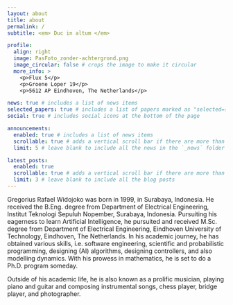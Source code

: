 ```yaml
---
layout: about
title: about
permalink: /
subtitle: <em> Duc in altum </em> 

profile:
  align: right
  image: PasFoto_zonder-achtergrond.png
  image_circular: false # crops the image to make it circular
  more_info: >
    <p>Flux 5</p>
    <p>Groene Loper 19</p>
    <p>5612 AP Eindhoven, The Netherlands</p>

news: true # includes a list of news items
selected_papers: true # includes a list of papers marked as "selected={true}"
social: true # includes social icons at the bottom of the page

announcements:
  enabled: true # includes a list of news items
  scrollable: true # adds a vertical scroll bar if there are more than 3 news items
  limit: 5 # leave blank to include all the news in the `_news` folder

latest_posts:
  enabled: true
  scrollable: true # adds a vertical scroll bar if there are more than 3 new posts items
  limit: 3 # leave blank to include all the blog posts
---
```


Gregorius Rafael Widojoko was born in 1999, in Surabaya, Indonesia. He received the B.Eng. degree from Department of Electrical Engineering, Institut Teknologi Sepuluh Nopember, Surabaya, Indonesia. Pursuiting his eagerness to learn Artificial Intelligence, he pursuited and received M.Sc. degree from Department of Electrical Engineering, Eindhoven University of Technology, Eindhoven, The Netherlands. In his academic journey, he has obtained various skills, i.e. software engineering, scientific and probabilistic programming, designing (AI) algorithms, designing controllers, and also modelling dynamics. With his prowess in mathematics, he is set to do a Ph.D. program someday.

Outside of his academic life, he is also known as a prolific musician, playing piano and guitar and composing instrumental songs, chess player, bridge player, and photographer. 
